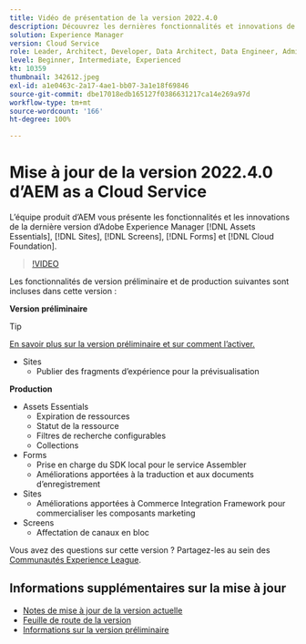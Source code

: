 ```yaml
---
title: Vidéo de présentation de la version 2022.4.0
description: Découvrez les dernières fonctionnalités et innovations de la version 2022-4-0 d’Adobe Experience Manager  [!DNL Assets Essentials], [!DNL Sites], [!DNL Screens], [!DNL Forms]  et  [!DNL Cloud Foundation].
solution: Experience Manager
version: Cloud Service
role: Leader, Architect, Developer, Data Architect, Data Engineer, Admin, User
level: Beginner, Intermediate, Experienced
kt: 10359
thumbnail: 342612.jpeg
exl-id: a1e0463c-2a17-4ae1-bb07-3a1e18f69846
source-git-commit: dbe17018edb165127f0386631217ca14e269a97d
workflow-type: tm+mt
source-wordcount: '166'
ht-degree: 100%

---
```


# Mise à jour de la version 2022.4.0 d’AEM as a Cloud Service

L’équipe produit d’AEM vous présente les fonctionnalités et les innovations de la dernière version d’Adobe Experience Manager [!DNL Assets Essentials], [!DNL Sites], [!DNL Screens], [!DNL Forms] et [!DNL Cloud Foundation].

>[!VIDEO](https://video.tv.adobe.com/v/342612/?quality=12&learn=on)

Les fonctionnalités de version préliminaire et de production suivantes sont incluses dans cette version :

**Version préliminaire**

>[!TIP]
>
>[En savoir plus sur la version préliminaire et sur comment l’activer.](https://experienceleague.adobe.com/docs/experience-manager-cloud-service/content/release-notes/prerelease.html?lang=fr)

* Sites
   * Publier des fragments d’expérience pour la prévisualisation

**Production**

* Assets Essentials
   * Expiration de ressources
   * Statut de la ressource
   * Filtres de recherche configurables
   * Collections
* Forms
   * Prise en charge du SDK local pour le service Assembler
   * Améliorations apportées à la traduction et aux documents d’enregistrement
* Sites
   * Améliorations apportées à Commerce Integration Framework pour commercialiser les composants marketing
* Screens
   * Affectation de canaux en bloc

Vous avez des questions sur cette version ?  Partagez-les au sein des [Communautés Experience League](https://adobe.ly/3LO0gOo).

## Informations supplémentaires sur la mise à jour

* [Notes de mise à jour de la version actuelle](https://experienceleague.adobe.com/docs/experience-manager-cloud-service/content/release-notes/home.html?lang=fr)
* [Feuille de route de la version](https://experienceleague.adobe.com/docs/experience-manager-release-information/aem-release-updates/update-releases-roadmap.html?lang=fr)
* [Informations sur la version préliminaire](https://experienceleague.adobe.com/docs/experience-manager-cloud-service/content/release-notes/prerelease.html)
